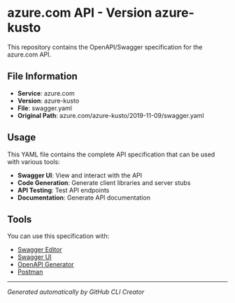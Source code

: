 # azure.com API - Version azure-kusto

This repository contains the OpenAPI/Swagger specification for the azure.com API.

## File Information

- **Service**: azure.com
- **Version**: azure-kusto
- **File**: swagger.yaml
- **Original Path**: azure.com/azure-kusto/2019-11-09/swagger.yaml

## Usage

This YAML file contains the complete API specification that can be used with various tools:

- **Swagger UI**: View and interact with the API
- **Code Generation**: Generate client libraries and server stubs
- **API Testing**: Test API endpoints
- **Documentation**: Generate API documentation

## Tools

You can use this specification with:

- [Swagger Editor](https://editor.swagger.io/)
- [Swagger UI](https://swagger.io/tools/swagger-ui/)
- [OpenAPI Generator](https://openapi-generator.tech/)
- [Postman](https://www.postman.com/)

---

*Generated automatically by GitHub CLI Creator*
